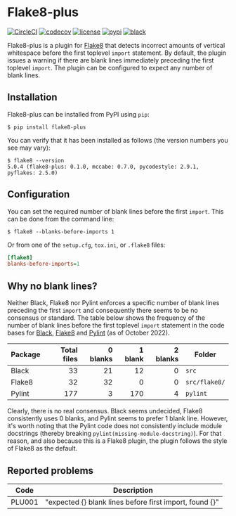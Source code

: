 # Flake8-plus

[![CircleCI](https://dl.circleci.com/status-badge/img/gh/sorenlind/flake8-plus/tree/main.svg?style=shield)](https://dl.circleci.com/status-badge/redirect/gh/sorenlind/flake8-plus/tree/main)
[![codecov](https://img.shields.io/codecov/c/github/sorenlind/flake8-plus?token=8ULWSRBPNC)](https://codecov.io/gh/sorenlind/flake8-plus)
[![license](https://black.readthedocs.io/en/stable/_static/license.svg)](https://github.com/sorenlind/flake8-plus/blob/main/LICENSE)
[![pypi](https://img.shields.io/pypi/v/flake8-plus)](https://pypi.org/project/flake8-plus/)
[![black](https://img.shields.io/badge/code%20style-black-000000.svg)](https://github.com/psf/black)

Flake8-plus is a plugin for [Flake8](https://github.com/PyCQA/flake8) that detects
incorrect amounts of vertical whitespace before the first toplevel `import` statement.
By default, the plugin issues a warning if there are blank lines immediately preceding
the first toplevel `import`. The plugin can be configured to expect any number of blank
lines.

## Installation

Flake8-plus can be installed from PyPI using `pip`:

```shell
$ pip install flake8-plus
```

You can verify that it has been installed as follows (the version numbers you see may
vary):

```shell
$ flake8 --version
5.0.4 (flake8-plus: 0.1.0, mccabe: 0.7.0, pycodestyle: 2.9.1, pyflakes: 2.5.0)
```

## Configuration

You can set the required number of blank lines before the first `import`. This can be
done from the command line:

```shell
$ flake8 --blanks-before-imports 1
```

Or from one of the `setup.cfg`, `tox.ini`, or `.flake8` files:

```ini
[flake8]
blanks-before-imports=1
```

## Why no blank lines?

Neither Black, Flake8 nor Pylint enforces a specific number of blank lines preceding the
first `import` and consequently there seems to be no consensus or standard. The table
below shows the frequency of the number of blank lines before the first toplevel
`import` statement in the code bases for [Black](https://github.com/psf/black),
[Flake8](https://github.com/PyCQA/flake8) and [Pylint](https://github.com/PyCQA/pylint)
(as of October 2022).

| Package | Total files | 0 blanks | 1 blank | 2 blanks | Folder        |
| ------- | ----------: | -------: | ------: | -------: | ------------- |
| Black   |          33 |       21 |      12 |        0 | `src`         |
| Flake8  |          32 |       32 |       0 |        0 | `src/flake8/` |
| Pylint  |         177 |        3 |     170 |        4 | `pylint`      |

Clearly, there is no real consensus. Black seems undecided, Flake8 consistently uses 0
blanks, and Pylint seems to prefer 1 blank line. However, it's worth noting that the
Pylint code does not consistently include module docstrings (thereby breaking
`pylint(missing-module-docstring)`). For that reason, and also because this is a Flake8
plugin, the plugin follows the style of Flake8 as the default.

## Reported problems

| Code   |  Description                                            |
| ------ | ------------------------------------------------------- |
| PLU001 | "expected {} blank lines before first import, found {}" |

